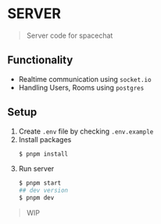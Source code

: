# SERVER

> Server code for spacechat

## Functionality

- Realtime communication using `socket.io`
- Handling Users, Rooms using `postgres`

## Setup

1. Create `.env` file by checking `.env.example`
2. Install packages
   ```bash
   $ pnpm install
   ```
3. Run server
   ```bash
   $ pnpm start
   ## dev version
   $ pnpm dev
   ```

> WIP
